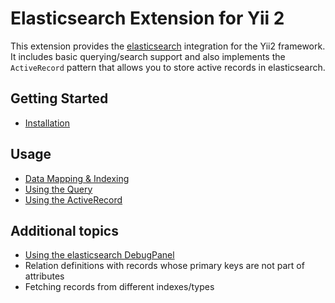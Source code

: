 Elasticsearch Extension for Yii 2
=================================

This extension provides the [elasticsearch](https://www.elastic.co/products/elasticsearch) integration for the Yii2 framework.
It includes basic querying/search support and also implements the `ActiveRecord` pattern that allows you to store active
records in elasticsearch.

Getting Started
---------------

* [Installation](installation.md)

Usage
----- 
* [Data Mapping & Indexing](mapping-indexing.md)
* [Using the Query](usage-query.md)
* [Using the ActiveRecord](usage-ar.md)

Additional topics
-----------------

* [Using the elasticsearch DebugPanel](topics-debug.md)
* Relation definitions with records whose primary keys are not part of attributes
* Fetching records from different indexes/types
